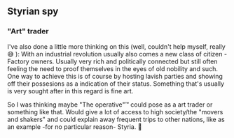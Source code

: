 ## Styrian spy

### "Art" trader

I've also done a little more thinking on this (well, couldn't help myself, really 😅 ):
With an industrial revolution usually also comes a new class of citizen - Factory owners. Usually very rich and politically connected but still often feeling the need to proof themselves in the eyes of old nobility and such. One way to achieve this is of course by hosting lavish parties and showing off their possesions as a indication of their status. Something that's usually is very sought after in this regard is fine art.

So I was thinking maybe "The operative"™️  could pose as a art trader or something like that. Would give a lot of access to high society/the "movers and shakers" and could explain away frequent trips to other nations, like as an example -for no particular reason- Styria. 🙂

